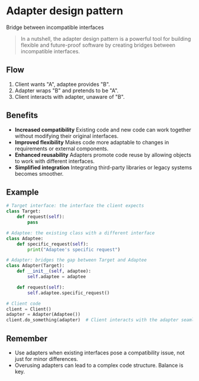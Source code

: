 # **Adapter design pattern**

Bridge between incompatible interfaces

> In a nutshell, the adapter design pattern is a powerful tool for building flexible and future-proof software by creating bridges between incompatible interfaces.

## Flow

1. Client wants "A", adaptee provides "B".
2. Adapter wraps "B" and pretends to be "A".
3. Client interacts with adapter, unaware of "B".

## Benefits

* **Increased compatibility**
  Existing code and new code can work together without modifying their original interfaces.
* **Improved flexibility**
  Makes code more adaptable to changes in requirements or external components.
* **Enhanced reusability**
  Adapters promote code reuse by allowing objects to work with different interfaces.
* **Simplified integration**
  Integrating third-party libraries or legacy systems becomes smoother.

## Example

```python
# Target interface: the interface the client expects
class Target:
    def request(self):
        pass

# Adaptee: the existing class with a different interface
class Adaptee:
    def specific_request(self):
        print("Adaptee's specific request")

# Adapter: bridges the gap between Target and Adaptee
class Adapter(Target):
    def __init__(self, adaptee):
        self.adaptee = adaptee

    def request(self):
        self.adaptee.specific_request()

# Client code
client = Client()
adapter = Adapter(Adaptee())
client.do_something(adapter)  # Client interacts with the adapter seamlessly
```

## Remember

* Use adapters when existing interfaces pose a compatibility issue, not just for minor differences.
* Overusing adapters can lead to a complex code structure. Balance is key.
